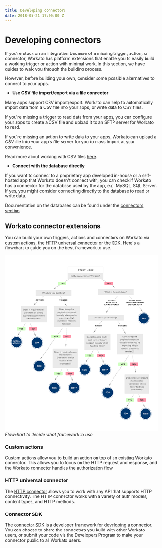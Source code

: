 ```yaml
---
title: Developing connectors
date: 2018-05-21 17:00:00 Z
---
```


# Developing connectors
If you're stuck on an integration because of a missing trigger, action, or connector, Workato has platform extensions that enable you to easily build a working trigger or action with minimal work. In this section, we have guides to walk you through the building process.

However, before building your own, consider some possible alternatives to connect to your apps.

- **Use CSV file import/export via a file connector**

Many apps support CSV import/export. Workato can help to automatically import data from a CSV file into your apps, or write data to CSV files.

If you're missing a trigger to read data from your apps, you can configure your apps to create a CSV file and upload it to an SFTP server for Workato to read.

If you're missing an action to write data to your apps, Workato can upload a CSV file into your app's file server for you to mass import at your convenience.

Read more about working with CSV files [here](/features/handling-csv-files.md).

- **Connect with the database directly**

If you want to connect to a proprietary app developed in-house or a self-hosted app that Workato doesn't connect with, you can check if Workato has a connector for the database used by the app, e.g. MySQL, SQL Server. If yes, you might consider connecting directly to the database to read or write data.

Documentation on the databases can be found under the [connectors section](/connectors.md).

## Workato connector extensions
You can build your own triggers, actions and connectors on Workato via custom actions, the [HTTP universal connector](/developing-connectors/http.md) or the [SDK](/developing-connectors/sdk.md). Here's a flowchart to guide you on the best framework to use.

![Flowchart to decide what framework to use](/assets/images/developing-connectors/connector-dev-flowchart.png)
*Flowchart to decide what framework to use*

### Custom actions
Custom actions allow you to build an action on top of an existing Workato connector. This allows you to focus on the HTTP request and response, and the Workato connector handles the authorization flow.

### HTTP universal connector
The [HTTP connector](/developing-connectors/http.md) allows you to work with any API that supports HTTP connectivity. The HTTP connector works with a variety of auth models, content types, and HTTP methods.

### Connector SDK
The [connector SDK](/developing-connectors/sdk.md) is a developer framework for developing a connector. You can choose to share the connectors you build with other Workato users, or submit your code via the Developers Program to make your connector public to all Workato users.
